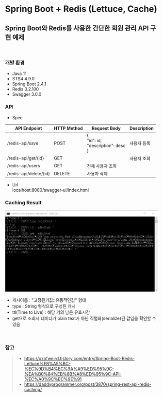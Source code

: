 # Spring Boot + Redis (Lettuce, Cache)  
## Spring Boot와 Redis를 사용한 간단한 회원 관리 API 구현 예제
<br>

### **개발 환경**
- Java 11  
- STS4 4.9.0  
- Spring Boot 2.4.1  
- Redis 3.2.100   
- Swagger 3.0.0

### **API**
- Spec  

|API Endpoint|HTTP Method|Request Body|Description|
|--|--|--|--|
|/redis-api/save|POST|{<br>"id": id, <br>"description": desc<br>}|사용자 등록|
|/redis-api/get/{id}|GET||사용자 조회|
|/redis-api/users|GET|전체 사용자 조회|
|/redis-api/delete/{id}|DELETE|사용자 삭제|

- Url  
localhost:8080/swagger-ui/index.html

### **Caching Result**
![caching_result](./redis_cache_result.png)
- 캐시이름 : "고정된키값::유동적인값" 형태
- type : String 형식으로 구성된 캐시
- ttl(Time to Live) : 해당 키의 남은 유효시간
- get으로 조회시 데이터가 plain text가 아닌 직렬화(serialize)된 값임을 확인할 수 있음  
<br>


### **참고**
>- https://ozofweird.tistory.com/entry/Spring-Boot-Redis-Lettuce%EB%A5%BC-%EC%9D%B4%EC%9A%A9%ED%95%9C-%EA%B0%84%EB%8B%A8%ED%95%9C-API-%EC%A0%9C%EC%9E%91
>- https://daddyprogrammer.org/post/3870/spring-rest-api-redis-caching/
